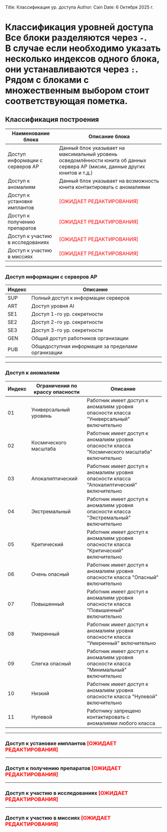 Title: Классификация ур. доступа
Author: Cain
Date: 6 Октября 2025 г.

# Классификация уровней доступа<br> Все блоки разделяются через `-`.<br> В случае если необходимо указать несколько индексов одного блока, они устанавливаются через `:`. Рядом с блоками с множественным выбором стоит соответствующая пометка.

## Классификация построения

|Наименование блока|Описание блока|
|------------------|--------------|
|Доступ информации с серверов АР|Данный блок указывает на максимальный уровень осведомлённости юнита об данных сервера АР (мисии, данные других юнитов и т.д.)|
|Доступ к аномалиям|Данный блок указывает на возможность юнита контактировать с аномалиями|
|Доступ к установке имплантов|<span style="color:red">[ОЖИДАЕТ РЕДАКТИРОВАНИЯ]</span>|
|Доступ к получению препаратов|<span style="color:red">[ОЖИДАЕТ РЕДАКТИРОВАНИЯ]</span>|
|Доступ к участию в исследованиях|<span style="color:red">[ОЖИДАЕТ РЕДАКТИРОВАНИЯ]</span>|
|Доступ к участию в миссиях|<span style="color:red">[ОЖИДАЕТ РЕДАКТИРОВАНИЯ]</span>|

----

### Доступ информации с серверов АР

|Индекс|Описание|
|------|--------|
|SUP|Полный доступ к информации серверов|
|ART|Доступ уровня AI|
|SE1|Доступ 1-го ур. секретности|
|SE2|Доступ 2-го ур. секретности|
|SE3|Доступ 3-го ур. секретности|
|GEN|Общий доступ работников организации|
|PUB|Общедоступная информация за пределами организации|

----

### Доступ к аномалиям

|Индекс|Ограничения по крассу опасности|Описание|
|------|----------------------------|--------|
|01|Универсальный уровень|Работник имеет доступ к аномалиям уровня опасности класса "Универсальный" включительно|
|02|Космического масштаба|Работник имеет доступ к аномалиям уровня опасности класса "Космического масштаба" включительно|
|03|Апокалиптический|Работник имеет доступ к аномалиям уровня опасности класса "Апокалиптический" включительно|
|04|Экстремальный|Работник имеет доступ к аномалиям уровня опасности класса "Экстремальный" включительно|
|05|Критический|Работник имеет доступ к аномалиям уровня опасности класса "Критический" включительно|
|06|Очень опасный|Работник имеет доступ к аномалиям уровня опасности класса "Опасный" включительно|
|07|Повышенный|Работник имеет доступ к аномалиям уровня опасности класса "Повышенный" включительно|
|08|Умеренный|Работник имеет доступ к аномалиям уровня опасности класса "Умеренный" включительно|
|09|Слегка опасный|Работник имеет доступ к аномалиям уровня опасности класса "Минимальный" включительно|
|10|Низкий|Работник имеет доступ к аномалиям уровня опасности класса "Нулевой" включительно|
|11|Нулевой|Работнику запрещено контактировать с аномалиями любого класса|

----

### Доступ к установке имплантов <span style="color:red">[ОЖИДАЕТ РЕДАКТИРОВАНИЯ]</span>

----

### Доступ к получению препаратов <span style="color:red">[ОЖИДАЕТ РЕДАКТИРОВАНИЯ]</span>

----

### Доступ к участию в исследованиях <span style="color:red">[ОЖИДАЕТ РЕДАКТИРОВАНИЯ]</span>

----

### Доступ к участию в миссиях <span style="color:red">[ОЖИДАЕТ РЕДАКТИРОВАНИЯ]</span>
<!-- ----

## Блок ур. доступа имплантов
|Индекс|Название|Описание|
|------|--------|--------|
|IMPF|Implanto Plenus|Полный доступ к установке имплантов|
|IMPE|Implanto Experimentalis|Доступ к установке экспериментальных типов имплантов|
|IMPB|Implanto Bellum|Доступ к установке боевых имплантов|
|IMPA|Implanto Advanced|Доступ к установке продвинутых имплантов|
|IMPI|Implanto Initialis|Доступ к установке базовых имплантов|
|IMPO|Implanto Obbligatoria|Доступ к установке обязательных имплантов|
|IMPN|Implanto Negatus|Доступ к установке любых имплантов запрещён|
----

## Блок ур. доступа к препаратам
|Индекс|Название|Описание|
|------|--------|--------|
|ALL|All Access|Доступ к любым агентам|
|BUI|Build Access|Доступ к анаболическим агентам|
|BOS|Boost Access|Доступ к биологически активным веществам|
|PRE|Prevent Access|Доступ к профилактическим агентам и вакцинам|
|MOD|Modify Access|Доступ к генетическим модификаторам и нанитам|
|NEUR|Neuro Access|Доступ к нейромодуляторам|
|NEUT|Neutralize Access|Доступ к противоядиям|
|PSY|Psycho Access|Доступ к психотропным агентам|
|REGE|Regen Access|Доступ к регенеративным агентам|
|THER|Therapeutic Access|Доступ к терапевтическим агентам|
|SUR|Surgery Access|Доступ к хирургическим агентам|
|NON|Non Access|Отсутствующий доступ к препаратам|
----

## Блок ур. участия в исследованиях
|Индекс|Название|Описание|
|------|--------|--------|
|INV|Investigatio Maximus|Возможность полного участия во всех исследованиях|
|SLAB|Scientia Laborantium|Возможность участия в лабораторных исследованиях|
|SDOC|Scientia Doctoris|Возможность участия в исследованиях на уровне ведущего доктора|
|SPHA|Scientia Phasellus|Возможность участия в фазовых исследованиях|
|SINT|Scientia Intermedius|Уместно участие в основных исследованиях|
|SINI|Scientia Initialis|Начальное участие в исследованиях|
|SNUL|Scientia Nullus|Не задействован в текущих исследованиях|
----

## Блок ур. участия в полевых миссиях
|Индекс|Название|Описание|
|------|--------|--------|
|FID|Field Dominus|Возможность участия во всех полевых миссиях без исключения|
|FPL|Field Proelium|Возможность участия в полевых боевых миссиях|
|FOX|Field Operatio X|Возможность участия в специальных операциях|
|FPR|Field Perscrutationem|Возможность участия в миссиях исследования и разведки|
|FIG|Field Ignition|Возможность участия в основных полевых миссиях|
|FTG|Field Tergum|Обслуживание и поддержка в полевых миссиях|
|FNI|Field Nihil|Отсутствие участия в полевых миссиях|-->
